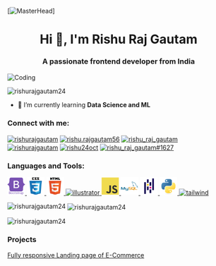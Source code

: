 [![MasterHead](https://www.internetcreation.net/wp-content/uploads/2015/04/banner-web-development.png)]
<h1 align="center">Hi 👋, I'm Rishu Raj Gautam</h1>
<h3 align="center">A passionate frontend developer from India</h3>
<img align="center" alt="Coding" width="400" src="https://i0.wp.com/www.printmag.com/wp-content/uploads/2021/02/4cbe8d_f1ed2800a49649848102c68fc5a66e53mv2.gif?fit=476%2C280&ssl=1">

<p align="left"> <img src="https://komarev.com/ghpvc/?username=rishurajgautam24&label=Profile%20views&color=0e75b6&style=flat" alt="rishurajgautam24" /> </p>

- 🌱 I’m currently learning **Data Science and ML**

<h3 align="left">Connect with me:</h3>
<p align="left">
<a href="https://linkedin.com/in/rishurajgautam" target="blank"><img align="center" src="https://raw.githubusercontent.com/rahuldkjain/github-profile-readme-generator/master/src/images/icons/Social/linked-in-alt.svg" alt="rishurajgautam" height="30" width="40" /></a>
<a href="https://fb.com/rishu.rajgautam56" target="blank"><img align="center" src="https://raw.githubusercontent.com/rahuldkjain/github-profile-readme-generator/master/src/images/icons/Social/facebook.svg" alt="rishu.rajgautam56" height="30" width="40" /></a>
<a href="https://instagram.com/rishu_raj_gautam" target="blank"><img align="center" src="https://raw.githubusercontent.com/rahuldkjain/github-profile-readme-generator/master/src/images/icons/Social/instagram.svg" alt="rishu_raj_gautam" height="30" width="40" /></a>
<a href="https://www.codechef.com/users/rishurajgautam" target="blank"><img align="center" src="https://cdn.jsdelivr.net/npm/simple-icons@3.1.0/icons/codechef.svg" alt="rishurajgautam" height="30" width="40" /></a>
<a href="https://www.hackerrank.com/rishu24oct" target="blank"><img align="center" src="https://raw.githubusercontent.com/rahuldkjain/github-profile-readme-generator/master/src/images/icons/Social/hackerrank.svg" alt="rishu24oct" height="30" width="40" /></a>
<a href="https://discord.gg/rishu_raj_gautam#1627" target="blank"><img align="center" src="https://raw.githubusercontent.com/rahuldkjain/github-profile-readme-generator/master/src/images/icons/Social/discord.svg" alt="rishu_raj_gautam#1627" height="30" width="40" /></a>
</p>

<h3 align="left">Languages and Tools:</h3>
<p align="left"> <a href="https://getbootstrap.com" target="_blank" rel="noreferrer"> <img src="https://raw.githubusercontent.com/devicons/devicon/master/icons/bootstrap/bootstrap-plain-wordmark.svg" alt="bootstrap" width="40" height="40"/> </a> <a href="https://www.w3schools.com/css/" target="_blank" rel="noreferrer"> <img src="https://raw.githubusercontent.com/devicons/devicon/master/icons/css3/css3-original-wordmark.svg" alt="css3" width="40" height="40"/> </a> <a href="https://www.w3.org/html/" target="_blank" rel="noreferrer"> <img src="https://raw.githubusercontent.com/devicons/devicon/master/icons/html5/html5-original-wordmark.svg" alt="html5" width="40" height="40"/> </a> <a href="https://www.adobe.com/in/products/illustrator.html" target="_blank" rel="noreferrer"> <img src="https://www.vectorlogo.zone/logos/adobe_illustrator/adobe_illustrator-icon.svg" alt="illustrator" width="40" height="40"/> </a> <a href="https://developer.mozilla.org/en-US/docs/Web/JavaScript" target="_blank" rel="noreferrer"> <img src="https://raw.githubusercontent.com/devicons/devicon/master/icons/javascript/javascript-original.svg" alt="javascript" width="40" height="40"/> </a> <a href="https://www.mysql.com/" target="_blank" rel="noreferrer"> <img src="https://raw.githubusercontent.com/devicons/devicon/master/icons/mysql/mysql-original-wordmark.svg" alt="mysql" width="40" height="40"/> </a> <a href="https://pandas.pydata.org/" target="_blank" rel="noreferrer"> <img src="https://raw.githubusercontent.com/devicons/devicon/2ae2a900d2f041da66e950e4d48052658d850630/icons/pandas/pandas-original.svg" alt="pandas" width="40" height="40"/> </a> <a href="https://www.python.org" target="_blank" rel="noreferrer"> <img src="https://raw.githubusercontent.com/devicons/devicon/master/icons/python/python-original.svg" alt="python" width="40" height="40"/> </a> <a href="https://tailwindcss.com/" target="_blank" rel="noreferrer"> <img src="https://www.vectorlogo.zone/logos/tailwindcss/tailwindcss-icon.svg" alt="tailwind" width="40" height="40"/> </a> </p>

<p><img align="left" src="https://github-readme-stats.vercel.app/api/top-langs?username=rishurajgautam24&show_icons=true&locale=en&layout=compact" alt="rishurajgautam24" /></p>

<p>&nbsp;<img align="center" src="https://github-readme-stats.vercel.app/api?username=rishurajgautam24&show_icons=true&locale=en" alt="rishurajgautam24" /></p>

<p><img align="center" src="https://github-readme-streak-stats.herokuapp.com/?user=rishurajgautam24&" alt="rishurajgautam24" /></p>

<div> <h3>Projects</h3>
<a href="https://ecomtemp-beryl.vercel.app/">Fully responsive Landing page of E-Commerce</a>
</div>
